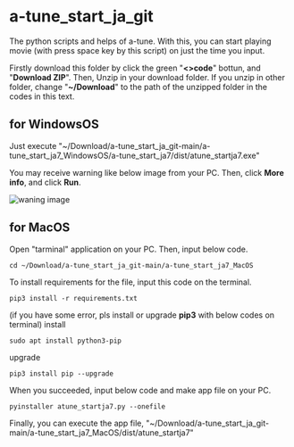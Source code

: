 # a-tune_start_ja_git
The python scripts and helps of a-tune. With this, you can start playing movie (with press space key by this script) on just the time you input.

Firstly download this folder by click the green "**<>code**" bottun, and "**Download ZIP**". Then, Unzip in your download folder. If you unzip in other folder, change "**~/Download**" to the path of the unzipped folder in the codes in this text.

## for WindowsOS
Just execute "~/Download/a-tune_start_ja_git-main/a-tune_start_ja7_WindowsOS/a-tune_start_ja7/dist/atune_startja7.exe"

You may receive warning like below image from your PC. Then, click **More info**, and click **Run**.

![waning image](https://github.com/user-attachments/assets/88ce5935-333f-45b0-b74c-bc12ef6f4c6e)

## for MacOS
Open "tarminal" application on your PC. Then, input below code.
```
cd ~/Download/a-tune_start_ja_git-main/a-tune_start_ja7_MacOS
```

To install requirements for the file, input this code on the terminal.
```
pip3 install -r requirements.txt
```
(if you have some error, pls install or upgrade **pip3** with below codes on terminal)
install
```
sudo apt install python3-pip
```
upgrade
```
pip3 install pip --upgrade
```

When you succeeded, input below code and make app file on your PC.
```
pyinstaller atune_startja7.py --onefile
```

Finally, you can execute the app file, "~/Download/a-tune_start_ja_git-main/a-tune_start_ja7_MacOS/dist/atune_startja7"
